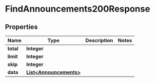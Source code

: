 

# FindAnnouncements200Response


## Properties

| Name | Type | Description | Notes |
|------------ | ------------- | ------------- | -------------|
|**total** | **Integer** |  |  |
|**limit** | **Integer** |  |  |
|**skip** | **Integer** |  |  |
|**data** | [**List&lt;Announcements&gt;**](Announcements.md) |  |  |



